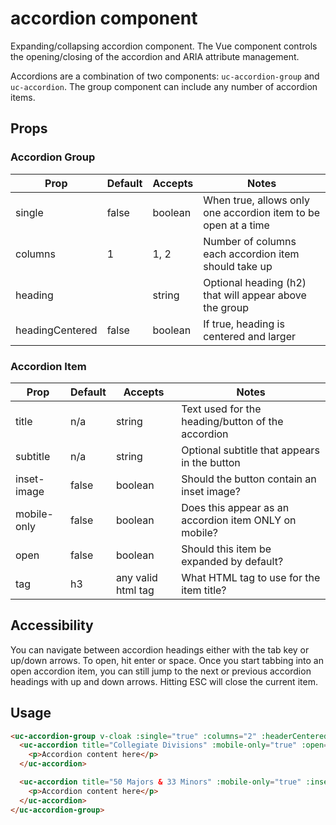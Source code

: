 # accordion component

Expanding/collapsing accordion component. The Vue component controls the opening/closing of the accordion and ARIA attribute management. 

Accordions are a combination of two components: `uc-accordion-group` and `uc-accordion`. The group component can include any number of accordion items.

## Props

### Accordion Group
| Prop            | Default | Accepts | Notes                                                          |
|-----------------|---------|---------|----------------------------------------------------------------|
| single          | false   | boolean | When true, allows only one accordion item to be open at a time |
| columns         | 1       | 1, 2    | Number of columns each accordion item should take up           |
| heading         |         | string  | Optional heading (h2) that will appear above the group         |
| headingCentered | false   | boolean | If true, heading is centered and larger                        |

### Accordion Item

| Prop        | Default | Accepts            | Notes                                                 |
|-------------|---------|--------------------|-------------------------------------------------------|
| title       | n/a     | string             | Text used for the heading/button of the accordion     |
| subtitle    | n/a     | string             | Optional subtitle that appears in the button          |
| inset-image | false   | boolean            | Should the button contain an inset image?             |
| mobile-only | false   | boolean            | Does this appear as an accordion item ONLY on mobile? |
| open        | false   | boolean            | Should this item be expanded by default?              |
| tag         | h3      | any valid html tag | What HTML tag to use for the item title?              |

## Accessibility
You can navigate between accordion headings either with the tab key or up/down arrows. To open, hit enter or space. Once you start tabbing into an open accordion item, you can still jump to the next or previous accordion headings with up and down arrows. Hitting ESC will close the current item.

## Usage

```html
<uc-accordion-group v-cloak :single="true" :columns="2" :headerCentered="true">
  <uc-accordion title="Collegiate Divisions" :mobile-only="true" :open="true" tag="h2">
    <p>Accordion content here</p>
  </uc-accordion>

  <uc-accordion title="50 Majors & 33 Minors" :mobile-only="true" :inset-image="true">
    <p>Accordion content here</p>
  </uc-accordion>
</uc-accordion-group>
```
